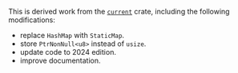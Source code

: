 This is derived work from the
[`current`](https://crates.io/crates/current/0.1.2) crate,
including the following modifications:

- replace `HashMap` with `StaticMap`.
- store `PtrNonNull<u8>` instead of `usize`.
- update code to 2024 edition.
- improve documentation.
